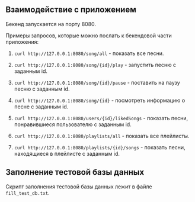 ## Взаимодействие с приложением

Бекенд запускается на порту 8080.

Примеры запросов, которые можно послать к бекендовой части приложения:

1. `curl http://127.0.0.1:8080/song/all` - показать все песни.

2. `curl http://127.0.0.1:8080/song/{id}/play` - запустить песню с заданным id.

3. `curl http://127.0.0.1:8080/song/{id}/pause` - поставить на паузу песню с заданным id.

4. `curl http://127.0.0.1:8080/song/{id}` - посмотреть информацию о песне с заданным id.

5. `curl http://127.0.0.1:8080/users/{id}/likedSongs` - показать песни, понравившиеся пользователю с заданным id.

6. `curl http://127.0.0.1:8080/playlists/all` - показать все плейлисты.

7. `curl http://127.0.0.1:8080/playlists/{id}/songs` - показать песни, находящиеся в плейлисте с заданным id.

## Заполнение тестовой базы данных

Скрипт заполнения тестовой базы данных лежит в файле `fill_test_db.txt`.